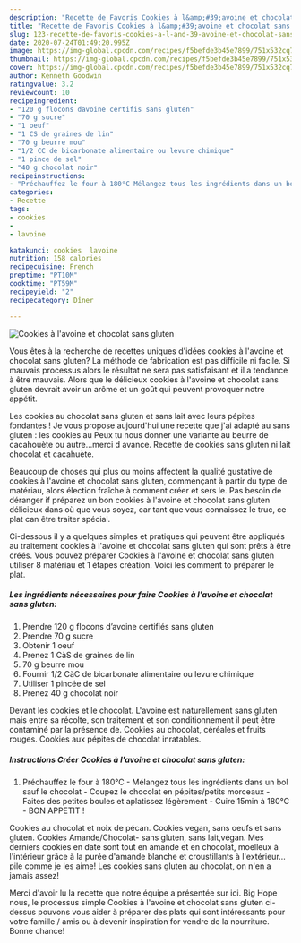 ```yaml
---
description: "Recette de Favoris Cookies à l&amp;#39;avoine et chocolat sans gluten"
title: "Recette de Favoris Cookies à l&amp;#39;avoine et chocolat sans gluten"
slug: 123-recette-de-favoris-cookies-a-l-and-39-avoine-et-chocolat-sans-gluten
date: 2020-07-24T01:49:20.995Z
image: https://img-global.cpcdn.com/recipes/f5befde3b45e7899/751x532cq70/cookies-a-lavoine-et-chocolat-sans-gluten-photo-principale-de-la-recette.jpg
thumbnail: https://img-global.cpcdn.com/recipes/f5befde3b45e7899/751x532cq70/cookies-a-lavoine-et-chocolat-sans-gluten-photo-principale-de-la-recette.jpg
cover: https://img-global.cpcdn.com/recipes/f5befde3b45e7899/751x532cq70/cookies-a-lavoine-et-chocolat-sans-gluten-photo-principale-de-la-recette.jpg
author: Kenneth Goodwin
ratingvalue: 3.2
reviewcount: 10
recipeingredient:
- "120 g flocons davoine certifis sans gluten"
- "70 g sucre"
- "1 oeuf"
- "1 CS de graines de lin"
- "70 g beurre mou"
- "1/2 CC de bicarbonate alimentaire ou levure chimique"
- "1 pince de sel"
- "40 g chocolat noir"
recipeinstructions:
- "Préchauffez le four à 180°C Mélangez tous les ingrédients dans un bol sauf le chocolat Coupez le chocolat en pépites/petits morceaux Faites des petites boules et aplatissez légèrement Cuire 15min à 180°C BON APPETIT !"
categories:
- Recette
tags:
- cookies
- 
- lavoine

katakunci: cookies  lavoine 
nutrition: 158 calories
recipecuisine: French
preptime: "PT10M"
cooktime: "PT59M"
recipeyield: "2"
recipecategory: Dîner

---
```



![Cookies à l&#39;avoine et chocolat sans gluten](https://img-global.cpcdn.com/recipes/f5befde3b45e7899/751x532cq70/cookies-a-lavoine-et-chocolat-sans-gluten-photo-principale-de-la-recette.jpg)

Vous êtes à la recherche de recettes uniques d'idées cookies à l&#39;avoine et chocolat sans gluten? La méthode de fabrication est pas difficile ni facile. Si mauvais processus alors le résultat ne sera pas satisfaisant et il a tendance à être mauvais. Alors que le délicieux cookies à l&#39;avoine et chocolat sans gluten devrait avoir un arôme et un goût qui peuvent provoquer notre appétit.

Les cookies au chocolat sans gluten et sans lait avec leurs pépites fondantes ! Je vous propose aujourd&#39;hui une recette que j&#39;ai adapté au sans gluten : les cookies au Peux tu nous donner une variante au beurre de cacahouète ou autre…merci d avance. Recette de cookies sans gluten ni lait chocolat et cacahuète.

Beaucoup de choses qui plus ou moins affectent la qualité gustative de cookies à l&#39;avoine et chocolat sans gluten, commençant à partir du type de matériau, alors élection fraîche à comment créer et sers le. Pas besoin de déranger if préparez un bon cookies à l&#39;avoine et chocolat sans gluten délicieux dans où que vous soyez, car tant que vous connaissez le truc, ce plat can être traiter spécial.


Ci-dessous il y a quelques simples et pratiques qui peuvent être appliqués au traitement cookies à l&#39;avoine et chocolat sans gluten qui sont prêts à être créés. Vous pouvez préparer Cookies à l&#39;avoine et chocolat sans gluten utiliser 8 matériau et 1 étapes création. Voici les comment to préparer le plat.

<!--inarticleads1-->

##### Les ingrédients nécessaires pour faire Cookies à l&#39;avoine et chocolat sans gluten:

1. Prendre 120 g flocons d’avoine certifiés sans gluten
1. Prendre 70 g sucre
1. Obtenir 1 oeuf
1. Prenez 1 CàS de graines de lin
1.  70 g beurre mou
1. Fournir 1/2 CàC de bicarbonate alimentaire ou levure chimique
1. Utiliser 1 pincée de sel
1. Prenez 40 g chocolat noir


Devant les cookies et le chocolat. L&#39;avoine est naturellement sans gluten mais entre sa récolte, son traitement et son conditionnement il peut être contaminé par la présence de. Cookies au chocolat, céréales et fruits rouges. Cookies aux pépites de chocolat inratables. 

<!--inarticleads2-->

##### Instructions Créer Cookies à l&#39;avoine et chocolat sans gluten:

1. Préchauffez le four à 180°C - Mélangez tous les ingrédients dans un bol sauf le chocolat - Coupez le chocolat en pépites/petits morceaux - Faites des petites boules et aplatissez légèrement - Cuire 15min à 180°C - BON APPETIT !


Cookies au chocolat et noix de pécan. Cookies vegan, sans oeufs et sans gluten. Cookies Amande/Chocolat- sans gluten, sans lait,végan. Mes derniers cookies en date sont tout en amande et en chocolat, moelleux à l&#39;intérieur grâce à la purée d&#39;amande blanche et croustillants à l&#39;extérieur…pile comme je les aime! Les cookies sans gluten au chocolat, on n&#39;en a jamais assez! 


Merci d'avoir lu la recette que notre équipe a présentée sur ici. Big Hope nous, le processus simple Cookies à l&#39;avoine et chocolat sans gluten ci-dessus pouvons vous aider à préparer des plats qui sont intéressants pour votre famille / amis ou à devenir inspiration for vendre de la nourriture. Bonne chance!
